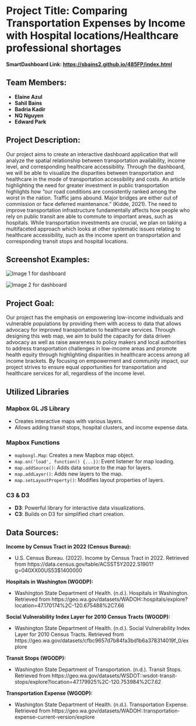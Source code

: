 # Project Title: Comparing Transportation Expenses by Income with Hospital locations/Healthcare professional shortages

**SmartDashboard Link: https://sbains2.github.io/485FP/index.html**

## Team Members:

<ul>
  <li><b>Elaine Azul</b></li>
  <li><b>Sahil Bains</b></li>
  <li><b>Badria Kadir</b></li>
  <li><b>NQ Nguyen</b></li>
  <li><b>Edward Park</b></li>
</ul>

## Project Description:

Our project aims to create an interactive dashboard application that will analyze the spatial relationship between transportation availability, income level, and corresponding healthcare accessibility. Through the dashboard, we will be able to visualize the disparities between transportation and healthcare in the mode of transportation accessibility and costs. An article highlighting the need for greater investment in public transportation highlights how “our road conditions are consistently ranked among the worst in the nation. Traffic jams abound. Major bridges are either out of commission or face deferred maintenance.” (Kidde, 2021). The need to improve transportation infrastructure fundamentally affects how people who rely on public transit are able to commute to important areas, such as hospitals. While transportation investments are crucial, we plan on taking a multifaceted approach which looks at other systematic issues relating to healthcare accessibility, such as the income spent on transportation and corresponding transit stops and hospital locations.

## Screenshot Examples:

![Image 1 for dashboard](/img/Map_1.png)

![Image 2 for dashboard](/img/Map_2.png)

## Project Goal:

Our project has the emphasis on empowering low-income individuals and vulnerable populations by providing them with access to data that allows advocacy for improved transportation to healthcare services. Through designing this web map, we aim to build the capacity for data driven advocacy as well as raise awareness to policy makers and local authorities to address transportation challenges in low-income areas and promote health equity through highlighting disparities in healthcare access among all income brackets. By focusing on empowerment and community impact, our project strives to ensure equal opportunities for transportation and healthcare services for all, regardless of the income level.

## Utilized Libraries

### Mapbox GL JS Library
- Creates interactive maps with various layers.
- Allows adding transit stops, hospital clusters, and income expense data.

### Mapbox Functions
- `mapboxgl.Map`: Creates a new Mapbox map object.
- `map.on('load', function() {...})`: Event listener for map loading.
- `map.addSource()`: Adds data source to the map for layers.
- `map.addLayer()`: Adds new layers to the map.
- `map.setLayoutProperty()`: Modifies layout properties of layers.

### C3 & D3
- **D3**: Powerful library for interactive data visualizations.
- **C3**: Builds on D3 for simplified chart creation.


## Data Sources:

**Income by Census Tract in 2022 (Census Bureau):**
<ul>
 <li>U.S. Census Bureau. (2022). Income by Census Tract in 2022. Retrieved from https://data.census.gov/table/ACSST5Y2022.S1901?g=040XX00US53$1400000</li>
</ul>

**Hospitals in Washington (WGODP):**
<ul>
 <li>Washington State Department of Health. (n.d.). Hospitals in Washington. Retrieved from https://geo.wa.gov/datasets/WADOH::hospitals/explore?location=47.170174%2C-120.675488%2C7.66</li>
</ul>

**Social Vulnerability Index Layer for 2010 Census Tracts (WGODP):**
<ul>
 <li>Washington State Department of Health. (n.d.). Social Vulnerability Index Layer for 2010 Census Tracts. Retrieved from https://geo.wa.gov/datasets/cfbc9657d7b84fa3bd1b6a378314019f_0/explore</li>
</ul>

**Transit Stops (WGODP):**
<ul>
 <li>Washington State Department of Transportation. (n.d.). Transit Stops. Retrieved from https://geo.wa.gov/datasets/WSDOT::wsdot-transit-stops/explore?location=47.179925%2C-120.753984%2C7.62</li>
</ul>

**Transportation Expense (WGODP):**
<ul>
 <li>Washington State Department of Health. (n.d.). Transportation Expense. Retrieved from https://geo.wa.gov/datasets/WADOH::transportation-expense-current-version/explore</li>
</ul>
